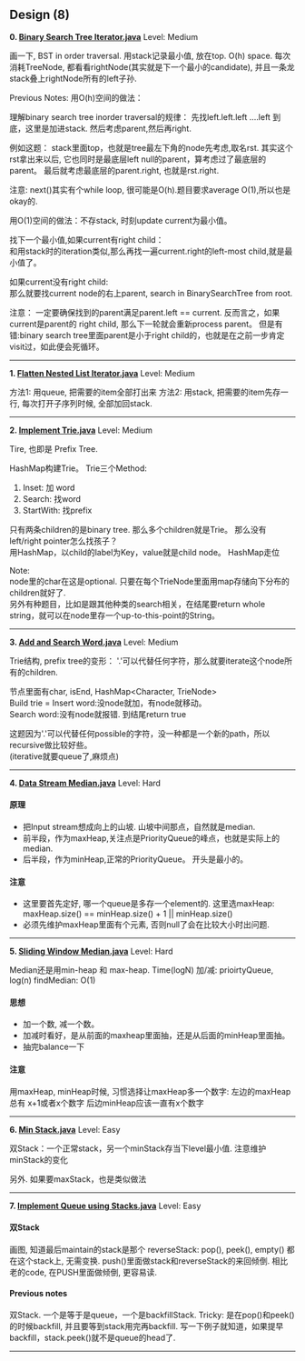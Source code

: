  
 
 
## Design (8)
**0. [Binary Search Tree Iterator.java](https://github.com/awangdev/LintCode/blob/master/Java/Binary%20Search%20Tree%20Iterator.java)**      Level: Medium
      

画一下, BST in order traversal. 用stack记录最小值, 放在top. O(h) space.
每次消耗TreeNode, 都看看rightNode(其实就是下一个最小的candidate), 并且一条龙stack叠上rightNode所有的left子孙.

Previous Notes:
用O(h)空间的做法：

理解binary search tree inorder traversal的规律：
   先找left.left.left ....left 到底，这里是加进stack.
   然后考虑parent,然后再right.

例如这题：
   stack里面top，也就是tree最左下角的node先考虑,取名rst.
   其实这个rst拿出来以后, 它也同时是最底层left null的parent，算考虑过了最底层的parent。
   最后就考虑最底层的parent.right, 也就是rst.right.

注意:
   next()其实有个while loop, 很可能是O(h).题目要求average O(1),所以也是okay的.


用O(1)空间的做法：不存stack, 时刻update current为最小值。

找下一个最小值,如果current有right child：   
   和用stack时的iteration类似,那么再找一遍current.right的left-most child,就是最小值了。
   
如果current没有right child:    
    那么就要找current node的右上parent, search in BinarySearchTree from root.

注意：
   一定要确保找到的parent满足parent.left == current.
   反而言之，如果current是parent的 right child, 那么下一轮就会重新process parent。
   但是有错:binary search tree里面parent是小于right child的，也就是在之前一步肯定visit过，如此便会死循环。




---

**1. [Flatten Nested List Iterator.java](https://github.com/awangdev/LintCode/blob/master/Java/Flatten%20Nested%20List%20Iterator.java)**      Level: Medium
      

方法1: 用queue, 把需要的item全部打出来
方法2: 用stack, 把需要的item先存一行, 每次打开子序列时候, 全部加回stack.



---

**2. [Implement Trie.java](https://github.com/awangdev/LintCode/blob/master/Java/Implement%20Trie.java)**      Level: Medium
      

Tire, 也即是 Prefix Tree. 

HashMap构建Trie。 Trie三个Method:　   
1. Inset: 加 word   
2. Search: 找word    
3. StartWith: 找prefix    

只有两条children的是binary tree. 那么多个children就是Trie。 那么没有left/right pointer怎么找孩子？   
用HashMap，以child的label为Key，value就是child node。 HashMap走位   

Note:    
node里的char在这是optional. 只要在每个TrieNode里面用map存储向下分布的children就好了.  
另外有种题目，比如是跟其他种类的search相关，在结尾要return whole string，就可以在node里存一个up-to-this-point的String。





---

**3. [Add and Search Word.java](https://github.com/awangdev/LintCode/blob/master/Java/Add%20and%20Search%20Word.java)**      Level: Medium
      

Trie结构, prefix tree的变形： '.'可以代替任何字符，那么就要iterate这个node所有的children.

节点里面有char, isEnd, HashMap<Character, TrieNode>   
Build trie = Insert word:没node就加，有node就移动。   
Search word:没有node就报错. 到结尾return true   

这题因为'.'可以代替任何possible的字符，没一种都是一个新的path，所以recursive做比较好些。    
(iterative就要queue了,麻烦点)



---

**4. [Data Stream Median.java](https://github.com/awangdev/LintCode/blob/master/Java/Data%20Stream%20Median.java)**      Level: Hard
      

#### 原理
- 把Input stream想成向上的山坡. 山坡中间那点，自然就是median.
- 前半段，作为maxHeap,关注点是PriorityQueue的峰点，也就是实际上的median.   
- 后半段，作为minHeap,正常的PriorityQueue。 开头是最小的。

#### 注意
- 这里要首先定好, 哪一个queue是多存一个element的. 这里选maxHeap: maxHeap.size() == minHeap.size() + 1 || minHeap.size()
- 必须先维护maxHeap里面有个元素, 否则null了会在比较大小时出问题.



---

**5. [Sliding Window Median.java](https://github.com/awangdev/LintCode/blob/master/Java/Sliding%20Window%20Median.java)**      Level: Hard
      

Median还是用min-heap 和 max-heap. Time(logN)
加/减: prioirtyQueue, log(n)
findMedian: O(1)

#### 思想
- 加一个数, 减一个数。
- 加减时看好，是从前面的maxheap里面抽，还是从后面的minHeap里面抽。
- 抽完balance一下

#### 注意
用maxHeap, minHeap时候, 习惯选择让maxHeap多一个数字:
左边的maxHeap总有 x+1或者x个数字
后边minHeap应该一直有x个数字



---

**6. [Min Stack.java](https://github.com/awangdev/LintCode/blob/master/Java/Min%20Stack.java)**      Level: Easy
      

双Stack：一个正常stack，另一个minStack存当下level最小值. 注意维护minStack的变化

另外. 如果要maxStack，也是类似做法



---

**7. [Implement Queue using Stacks.java](https://github.com/awangdev/LintCode/blob/master/Java/Implement%20Queue%20using%20Stacks.java)**      Level: Easy
      

#### 双Stack
画图, 知道最后maintain的stack是那个 reverseStack: pop(), peek(), empty() 都在这个stack上, 无需变换.
push()里面做stack和reverseStack的来回倾倒.
相比老的code, 在PUSH里面做倾倒, 更容易读.

#### Previous notes
双Stack. 一个是等于是queue，一个是backfillStack.
Tricky: 是在pop()和peek()的时候backfill, 并且要等到stack用完再backfill.
写一下例子就知道，如果提早backfill，stack.peek()就不是queue的head了.




---

